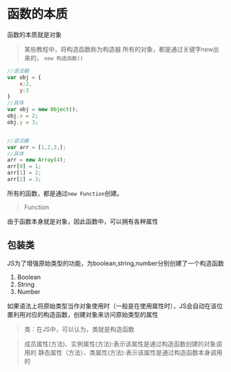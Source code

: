 # 函数的本质

函数的本质就是对象

> 某些教程中，将构造函数称为构造器
> 所有的对象，都是通过关键字new出来的， ```new 构造函数()```

```js
//语法糖
var obj = {
    x:2,
    y:3
}
//具体
var obj = new Object();
obj.x = 2;
obj.y = 3;


//语法糖
var arr = [1,2,3,];
//具体
arr = new Array(4);
arr[0] = 1;
arr[1] = 2;
arr[2] = 3;
```


所有的函数，都是通过```new Function```创建。

> Function

由于函数本身就是对象，因此函数中，可以拥有各种属性

## 包装类

JS为了增强原始类型的功能，为boolean,string,number分别创建了一个构造函数

1. Boolean
2. String
3. Number

如果语法上将原始类型当作对象使用时（一般是在使用属性时），JS会自动在该位置利用对应的构造函数，创建对象来访问原始类型的属性

> 类：在JS中，可以认为，类就是构造函数

> 成员属性(方法)、实例属性(方法):表示该属性是通过构造函数创建的对象调用的
> 静态属性（方法）、类属性(方法):表示该属性是通过构造函数本身调用的